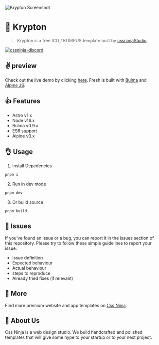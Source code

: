 ![Krypton Screenshot](https://media.cssninja.io/products/krypton/product.png "Krypton")

# 👋 Krypton

> Krypton is a free ICO / KUMPUS template built by [cssninjaStudio](https://cssninja.io).

[![cssninja-discord](https://img.shields.io/discord/785473098069311510?label=join%20us%20on%20discord&color=6944EC)](https://go.cssninja.io/discord)

## ✌️ preview

Check out the live demo by clicking [here](https://krypton.cssninja.io). 
Fresh is built with [Bulma](https://bulma.io) and [Alpine JS](https://github.com/alpinejs/alpine).

## 👍 Features

* Astro v1.x
* Node v16.x
* Bulma v0.9.x
* ES6 support
* Alpine v3.x

## 👌 Usage

1. Install Depedencies

```sh
pnpm i
```

2. Run in dev mode

```sh
pnpm dev
```

3. Or build source

```sh
pnpm build
```

## 🍔 Issues

If you've found an issue or a bug, you can report it in the issues section of this repository. Please try to follow these simple guidelines to report your issue:

* Issue definition
* Expected behaviour
* Actual behaviour
* steps to reproduce
* Already tried fixes (if relevant)

## 🎉 More

Find more premium website and app templates on [Css Ninja](https://cssninja.io/).

## 🚀 About Us

Css Ninja is a web design studio. We build handcrafted and polished templates that will give some hype to your startup or to your next project.
